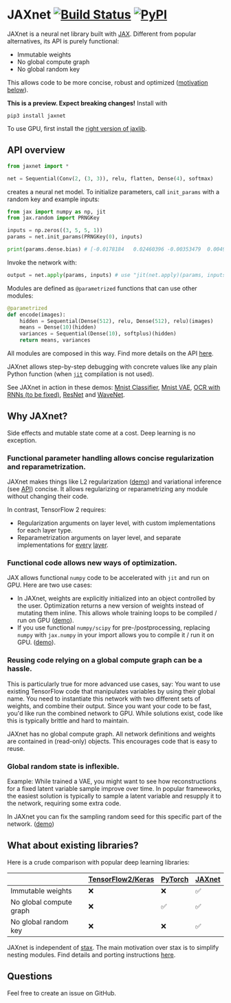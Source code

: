 # JAXnet [![Build Status](https://travis-ci.org/JuliusKunze/jaxnet.svg?branch=master)](https://travis-ci.org/JuliusKunze/jaxnet) [![PyPI](https://img.shields.io/pypi/v/jaxnet.svg)](https://pypi.python.org/pypi/jaxnet/#history)

JAXnet is a neural net library built with [JAX](https://github.com/google/jax).
Different from popular alternatives, its API is purely functional:
- Immutable weights
- No global compute graph
- No global random key

This allows code to be more concise, robust and optimized ([motivation below](#why-jaxnet)).

**This is a preview. Expect breaking changes!** Install with

```
pip3 install jaxnet
```

To use GPU, first install the [right version of jaxlib](https://github.com/google/jax#installation).


## API overview

```python
from jaxnet import *

net = Sequential(Conv(2, (3, 3)), relu, flatten, Dense(4), softmax)
```
creates a neural net model.
To initialize parameters, call `init_params` with a random key and example inputs:

```python
from jax import numpy as np, jit
from jax.random import PRNGKey

inputs = np.zeros((3, 5, 5, 1))
params = net.init_params(PRNGKey(0), inputs)

print(params.dense.bias) # [-0.0178184   0.02460396 -0.00353479  0.00492503]
```

Invoke the network with:

```python
output = net.apply(params, inputs) # use "jit(net.apply)(params, inputs)" for acceleration
```

Modules are defined as `@parametrized` functions that can use other modules:

```python
@parametrized
def encode(images):
    hidden = Sequential(Dense(512), relu, Dense(512), relu)(images)
    means = Dense(10)(hidden)
    variances = Sequential(Dense(10), softplus)(hidden)
    return means, variances
```

All modules are composed in this way. Find more details on the API [here](API.md).


JAXnet allows step-by-step debugging with concrete values like any plain Python function
(when [`jit`](https://github.com/google/jax#compilation-with-jit) compilation is not used).

See JAXnet in action in these demos:
[Mnist Classifier](https://colab.research.google.com/drive/18kICTUbjqnfg5Lk3xFVQtUj6ahct9Vmv),
[Mnist VAE](https://colab.research.google.com/drive/19web5SnmIFglLcnpXE34phiTY03v39-g),
[OCR with RNNs (to be fixed)](https://colab.research.google.com/drive/1YuI6GUtMgnMiWtqoaPznwAiSCe9hMR1E),
[ResNet](https://colab.research.google.com/drive/1q6yoK_Zscv-57ZzPM4qNy3LgjeFzJ5xN) and
[WaveNet](https://colab.research.google.com/drive/111cKRfwYX4YFuPH3FF4V46XLfsPG1icZ).

## Why JAXnet?

Side effects and mutable state come at a cost.
Deep learning is no exception.

### Functional parameter handling allows concise regularization and reparametrization.

JAXnet makes things like L2 regularization ([demo](examples/wavnet.py#L171)) and variational inference (see [API](API.md#regularization-and-reparametrization)) concise.
It allows regularizing or reparametrizing any module without changing their code.

In contrast, TensorFlow 2 requires:
- Regularization arguments on layer level, with custom implementations for each layer type.
- Reparametrization arguments on layer level, and separate implementations for [every](https://www.tensorflow.org/probability/api_docs/python/tfp/layers/DenseReparameterization) [layer](https://www.tensorflow.org/probability/api_docs/python/tfp/layers/Convolution1DReparameterization).

### Functional code allows new ways of optimization.

JAX allows functional `numpy` code to be accelerated with `jit` and run on GPU.
Here are two use cases:
- In JAXnet, weights are explicitly initialized into an object controlled by the user.
Optimization returns a new version of weights instead of mutating them inline.
This allows whole training loops to be compiled / run on GPU ([demo](examples/mnist_vae.py#L96)).
- If you use functional `numpy/scipy` for pre-/postprocessing, replacing `numpy` with `jax.numpy` in your import allows you to compile it / run it on GPU.
([demo](examples/mnist_vae.py#L61)).

### Reusing code relying on a global compute graph can be a hassle.
This is particularly true for more advanced use cases, say:
You want to use existing TensorFlow code that manipulates variables by using their global name.
You need to instantiate this network with two different sets of weights, and combine their output.
Since you want your code to be fast, you'd like run the combined network to GPU.
While solutions exist, code like this is typically brittle and hard to maintain.

JAXnet has no global compute graph.
All network definitions and weights are contained in (read-only) objects.
This encourages code that is easy to reuse.

### Global random state is inflexible.
Example: While trained a VAE, you might want to see how reconstructions for a fixed latent variable sample improve over time.
In popular frameworks, the easiest solution is typically to sample a latent variable and resupply it to the network, requiring some extra code.

In JAXnet you can fix the sampling random seed for this specific part of the network. ([demo](examples/mnist_vae.py#L89))

## What about existing libraries?

Here is a crude comparison with popular deep learning libraries:

|                  | [TensorFlow2/Keras](https://www.tensorflow.org/beta) | [PyTorch](https://pytorch.org)  | [JAXnet](https://github.com/JuliusKunze/jaxnet) |
|-------------------------|-------------------|----------|--------|
| Immutable weights       | ❌                | ❌      | ✅     |
| No global compute graph | ❌                | ✅      | ✅     |
| No global random key    | ❌                | ❌      | ✅     |

JAXnet is independent of [stax](https://github.com/google/jax/blob/master/jax/experimental/stax.py).
The main motivation over stax is to simplify nesting modules.
Find details and porting instructions [here](STAX.md).

## Questions

Feel free to create an issue on GitHub.